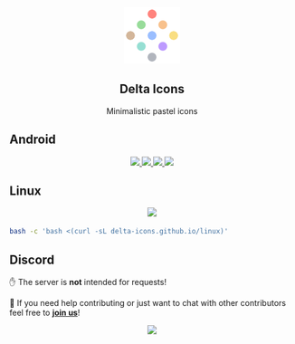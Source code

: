 <p align="center">
  <img width="100" src="https://github.com/Delta-Icons/.github/raw/master/.github/logo.svg"/>
</p>

<h2 align="center" padding="100">Delta Icons</h2>

<p align="center">Minimalistic pastel icons</p>


## Android

<p align="center">
  <a href="https://github.com/Delta-Icons/android/releases/latest">
    <img src="https://img.shields.io/github/v/release/Delta-Icons/android?labelColor=56595b&color=a6c6ff&logo=github&logoColor=ffffff&label=prod&style=for-the-badge"/>
  </a>

  <a href="https://github.com/Delta-Icons/android/releases">
    <img src="https://img.shields.io/github/v/release/Delta-Icons/android?labelColor=56595b&color=f8c28d&logo=github&logoColor=ffffff&include_prereleases&label=beta&style=for-the-badge"/>
  </a>

  <a href="https://play.google.com/store/apps/details?id=website.leifs.delta">
    <img src="https://img.shields.io/static/v1?labelColor=56595b&color=97db99&logo=google-play&logoColor=ffffff&label=gplay&style=for-the-badge&message=get"/>
  </a>

  <a href="https://f-droid.org/packages/website.leifs.delta.foss">
    <img src="https://img.shields.io/static/v1?labelColor=56595b&color=f9de81&logo=f-droid&logoColor=ffffff&label=f-droid&style=for-the-badge&message=get"/>
  </a>
</p>

## Linux 

<p align="center">
  <a href="https://github.com/Delta-Icons/linux/releases/latest">
    <img src="https://img.shields.io/github/v/release/Delta-Icons/linux?labelColor=56595b&color=73ada4&logo=linux&logoColor=ffffff&label=release&style=for-the-badge"/>
  </a>
</p>

```bash
bash -c 'bash <(curl -sL delta-icons.github.io/linux)'
```

## Discord

✋ The server is **not** intended for requests!

👋 If you need help contributing or just want to chat with other contributors feel free to **[join us](https://discord.gg/F9RFqHN)**!

<p align="center">
  <a href="https://discord.gg/F9RFqHN">
    <img src="https://img.shields.io/discord/743783969216135198?labelColor=56595b&color=ababff&logo=discord&logoColor=ffffff&label=discord&style=for-the-badge"/>
  </a>
</p>


